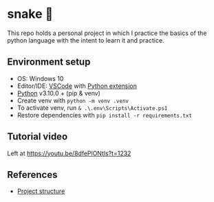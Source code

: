 # snake 🐍
This repo holds a personal project in which I practice the basics of the python language with the intent to learn it and practice.

## Environment setup
- OS: Windows 10
- Editor/IDE: [VSCode](https://code.visualstudio.com/) with [Python extension](https://marketplace.visualstudio.com/items?itemName=ms-python.python)
- [Python](https://www.python.org/downloads/) v3.10.0 + (pip & venv)
- Create venv with `python -m venv .venv`
- To activate venv, run `& .\.env\Scripts\Activate.ps1`
- Restore dependencies with `pip install -r requirements.txt`

## Tutorial video
Left at https://youtu.be/8dfePlONtls?t=1232

## References
- [Project structure](https://github.com/pypa/sampleproject)